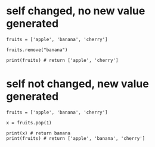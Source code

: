 # self changed, no new value generated

    fruits = ['apple', 'banana', 'cherry']

    fruits.remove("banana")
    
    print(fruits) # return ['apple', 'cherry']


# self not changed, new value generated

    fruits = ['apple', 'banana', 'cherry']

    x = fruits.pop(1)

    print(x) # return banana
    print(fruits) # return ['apple', 'banana', 'cherry']
